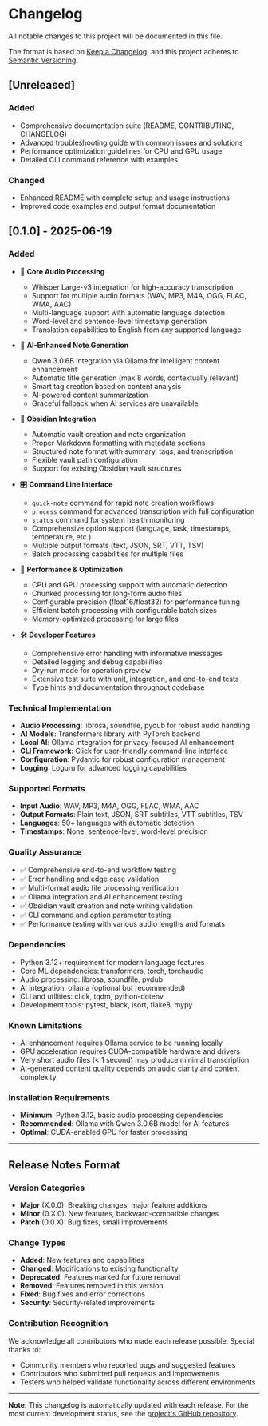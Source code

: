 # Changelog

All notable changes to this project will be documented in this file.

The format is based on [Keep a Changelog](https://keepachangelog.com/en/1.0.0/),
and this project adheres to [Semantic Versioning](https://semver.org/spec/v2.0.0.html).

## [Unreleased]

### Added
- Comprehensive documentation suite (README, CONTRIBUTING, CHANGELOG)
- Advanced troubleshooting guide with common issues and solutions
- Performance optimization guidelines for CPU and GPU usage
- Detailed CLI command reference with examples

### Changed
- Enhanced README with complete setup and usage instructions
- Improved code examples and output format documentation

## [0.1.0] - 2025-06-19

### Added
- 🎯 **Core Audio Processing**
  - Whisper Large-v3 integration for high-accuracy transcription
  - Support for multiple audio formats (WAV, MP3, M4A, OGG, FLAC, WMA, AAC)
  - Multi-language support with automatic language detection
  - Word-level and sentence-level timestamp generation
  - Translation capabilities to English from any supported language

- 🧠 **AI-Enhanced Note Generation**
  - Qwen 3.0.6B integration via Ollama for intelligent content enhancement
  - Automatic title generation (max 8 words, contextually relevant)
  - Smart tag creation based on content analysis
  - AI-powered content summarization
  - Graceful fallback when AI services are unavailable

- 📝 **Obsidian Integration**
  - Automatic vault creation and note organization
  - Proper Markdown formatting with metadata sections
  - Structured note format with summary, tags, and transcription
  - Flexible vault path configuration
  - Support for existing Obsidian vault structures

- 🎛️ **Command Line Interface**
  - `quick-note` command for rapid note creation workflows
  - `process` command for advanced transcription with full configuration
  - `status` command for system health monitoring
  - Comprehensive option support (language, task, timestamps, temperature, etc.)
  - Multiple output formats (text, JSON, SRT, VTT, TSV)
  - Batch processing capabilities for multiple files

- 🚀 **Performance & Optimization**
  - CPU and GPU processing support with automatic detection
  - Chunked processing for long-form audio files
  - Configurable precision (float16/float32) for performance tuning
  - Efficient batch processing with configurable batch sizes
  - Memory-optimized processing for large files

- 🛠️ **Developer Features**
  - Comprehensive error handling with informative messages
  - Detailed logging and debug capabilities
  - Dry-run mode for operation preview
  - Extensive test suite with unit, integration, and end-to-end tests
  - Type hints and documentation throughout codebase

### Technical Implementation
- **Audio Processing**: librosa, soundfile, pydub for robust audio handling
- **AI Models**: Transformers library with PyTorch backend
- **Local AI**: Ollama integration for privacy-focused AI enhancement
- **CLI Framework**: Click for user-friendly command-line interface
- **Configuration**: Pydantic for robust configuration management
- **Logging**: Loguru for advanced logging capabilities

### Supported Formats
- **Input Audio**: WAV, MP3, M4A, OGG, FLAC, WMA, AAC
- **Output Formats**: Plain text, JSON, SRT subtitles, VTT subtitles, TSV
- **Languages**: 50+ languages with automatic detection
- **Timestamps**: None, sentence-level, word-level precision

### Quality Assurance
- ✅ Comprehensive end-to-end workflow testing
- ✅ Error handling and edge case validation
- ✅ Multi-format audio file processing verification
- ✅ Ollama integration and AI enhancement testing
- ✅ Obsidian vault creation and note writing validation
- ✅ CLI command and option parameter testing
- ✅ Performance testing with various audio lengths and formats

### Dependencies
- Python 3.12+ requirement for modern language features
- Core ML dependencies: transformers, torch, torchaudio
- Audio processing: librosa, soundfile, pydub
- AI integration: ollama (optional but recommended)
- CLI and utilities: click, tqdm, python-dotenv
- Development tools: pytest, black, isort, flake8, mypy

### Known Limitations
- AI enhancement requires Ollama service to be running locally
- GPU acceleration requires CUDA-compatible hardware and drivers
- Very short audio files (< 1 second) may produce minimal transcription
- AI-generated content quality depends on audio clarity and content complexity

### Installation Requirements
- **Minimum**: Python 3.12, basic audio processing dependencies
- **Recommended**: Ollama with Qwen 3.0.6B model for AI features
- **Optimal**: CUDA-enabled GPU for faster processing

---

## Release Notes Format

### Version Categories
- **Major** (X.0.0): Breaking changes, major feature additions
- **Minor** (0.X.0): New features, backward-compatible changes  
- **Patch** (0.0.X): Bug fixes, small improvements

### Change Types
- **Added**: New features and capabilities
- **Changed**: Modifications to existing functionality
- **Deprecated**: Features marked for future removal
- **Removed**: Features removed in this version
- **Fixed**: Bug fixes and error corrections
- **Security**: Security-related improvements

### Contribution Recognition
We acknowledge all contributors who made each release possible. Special thanks to:
- Community members who reported bugs and suggested features
- Contributors who submitted pull requests and improvements
- Testers who helped validate functionality across different environments

---

**Note**: This changelog is automatically updated with each release. For the most current development status, see the [project's GitHub repository](https://github.com/your-username/audio-notes). 